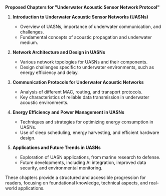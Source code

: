 **Proposed Chapters for "Underwater Acoustic Sensor Network Protocol"**

1. **Introduction to Underwater Acoustic Sensor Networks (UASNs)**
   - Overview of UASNs, importance of underwater communication, and challenges.
   - Fundamental concepts of acoustic propagation and underwater medium.

2. **Network Architecture and Design in UASNs**
   - Various network topologies for UASNs and their components.
   - Design challenges specific to underwater environments, such as energy efficiency and delay.

3. **Communication Protocols for Underwater Acoustic Networks**
   - Analysis of different MAC, routing, and transport protocols.
   - Key characteristics of reliable data transmission in underwater acoustic environments.

4. **Energy Efficiency and Power Management in UASNs**
   - Techniques and strategies for optimizing energy consumption in UASNs.
   - Use of sleep scheduling, energy harvesting, and efficient hardware design.

5. **Applications and Future Trends in UASNs**
   - Exploration of UASN applications, from marine research to defense.
   - Future developments, including AI integration, improved data security, and environmental monitoring.

These chapters provide a structured and accessible progression for readers, focusing on foundational knowledge, technical aspects, and real-world applications.